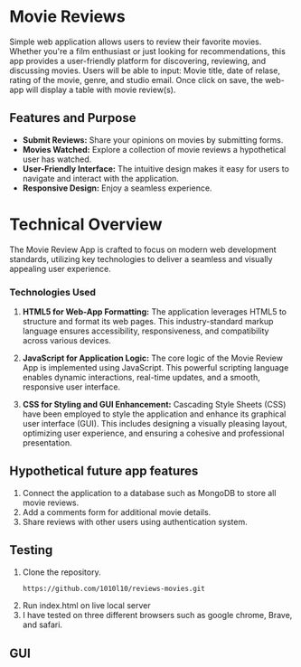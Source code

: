 # Movie Reviews 
Simple web application allows users to review their favorite movies. 
Whether you're a film enthusiast or just looking for recommendations, this app provides a user-friendly platform for discovering, reviewing, and discussing movies.
Users will be able to input: Movie title, date of relase, rating of the movie, genre, and studio email. 
Once click on save,  the web-app will display a table with movie review(s). 

## Features and Purpose 

- **Submit Reviews:** Share your opinions on movies by submitting forms.
- **Movies Watched:** Explore a collection of movie reviews a hypothetical user has watched.
- **User-Friendly Interface:** The intuitive design makes it easy for users to navigate and interact with the application.
- **Responsive Design:** Enjoy a seamless experience. 

# Technical Overview

The Movie Review App is crafted to focus on modern web development standards, utilizing key technologies to deliver a seamless and visually appealing user experience.

### Technologies Used

1. **HTML5 for Web-App Formatting:**
   The application leverages HTML5 to structure and format its web pages. This industry-standard markup language ensures accessibility, responsiveness, and compatibility across various devices.

2. **JavaScript for Application Logic:**
   The core logic of the Movie Review App is implemented using JavaScript. This powerful scripting language enables dynamic interactions, real-time updates, and a smooth, responsive user interface.

3. **CSS for Styling and GUI Enhancement:**
   Cascading Style Sheets (CSS) have been employed to style the application and enhance its graphical user interface (GUI). This includes designing a visually pleasing layout, optimizing user experience, and ensuring a cohesive and professional presentation.


 ## Hypothetical future app features 
  1. Connect the application to a database such as MongoDB to store all movie reviews. 
  2. Add a comments form for additional movie details.
  3. Share reviews with other users using authentication system. 

## Testing 
1. Clone the repository.
   ```bash
   https://github.com/1010l10/reviews-movies.git
2. Run index.html on live local server
3. I have tested on three different browsers such as google chrome, Brave, and safari. 

## GUI 

